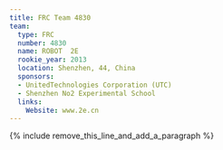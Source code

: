 ```yaml
---
title: FRC Team 4830
team:
  type: FRC
  number: 4830
  name: ROBOT  2E
  rookie_year: 2013
  location: Shenzhen, 44, China
  sponsors:
  - UnitedTechnologies Corporation (UTC)
  - Shenzhen No2 Experimental School
  links:
    Website: www.2e.cn
---
```


{% include remove_this_line_and_add_a_paragraph %}